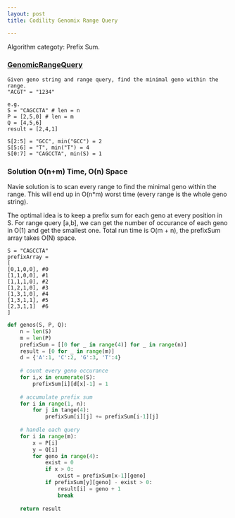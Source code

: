 ```yaml
---
layout: post
title: Codility Genomix Range Query

---
```


Algorithm categoty: Prefix Sum.

### [GenomicRangeQuery](https://codility.com/programmers/task/genomic_range_query/)

```
Given geno string and range query, find the minimal geno within the range.
"ACGT" = "1234"

e.g.
S = "CAGCCTA" # len = n
P = [2,5,0] # len = m
Q = [4,5,6]
result = [2,4,1]

S[2:5] = "GCC", min("GCC") = 2
S[5:6] = "T", min("T") = 4
S[0:7] = "CAGCCTA", min(S) = 1
```

### Solution O(n+m) Time, O(n) Space

Navie solution is to scan every range to find the minimal geno within the range.  This will end up in O(n*m) worst time (every range is the whole geno string).

The optimal idea is to keep a prefix sum for each geno at every position in S.  For range query [a,b], we can get the number of occurance of each geno in O(1) and get the smallest one.  Total run time is O(m + n), the prefixSum array takes O(N) space.

```
S = "CAGCCTA"
prefixArray = 
[
[0,1,0,0], #0
[1,1,0,0], #1
[1,1,1,0], #2
[1,2,1,0], #3
[1,3,1,0], #4
[1,3,1,1], #5
[2,3,1,1]  #6
]
```

```python
def genos(S, P, Q):
	n = len(S)
	m = len(P)
	prefixSum = [[0 for _ in range(4)] for _ in range(n)]
	result = [0 for _ in range(m)]
	d = {'A':1, 'C':2, 'G':3, 'T':4}
	
	# count every geno occurance
	for i,x in enumerate(S):
		prefixSum[i][d[x]-1] = 1
		
	# accumulate prefix sum
	for i in range(1, n):
		for j in tange(4):
			prefixSum[i][j] += prefixSum[i-1][j]
			
	# handle each query
	for i in range(m):
		x = P[i]
		y = Q[i]
		for geno in range(4):
			exist = 0
			if x > 0:
				exist = prefixSum[x-1][geno]
			if prefixSum[y][geno] - exist > 0:
				result[i] = geno + 1
				break
				
	return result
```